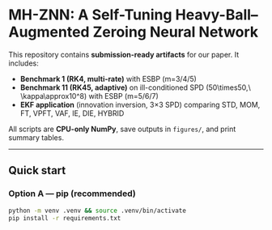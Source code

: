 # MH-ZNN: A Self-Tuning Heavy-Ball–Augmented Zeroing Neural Network

This repository contains **submission-ready artifacts** for our paper. It includes:
- **Benchmark 1 (RK4, multi-rate)** with ESBP \(m=3/4/5\)
- **Benchmark 11 (RK45, adaptive)** on ill-conditioned SPD \(50\times50,\ \kappa\approx10^8\) with ESBP \(m=5/6/7\)
- **EKF application** (innovation inversion, 3×3 SPD) comparing STD, MOM, FT, VPFT, VAF, IE, DIE, HYBRID

All scripts are **CPU-only NumPy**, save outputs in `figures/`, and print summary tables.

---

## Quick start

### Option A — pip (recommended)
```bash
python -m venv .venv && source .venv/bin/activate
pip install -r requirements.txt

